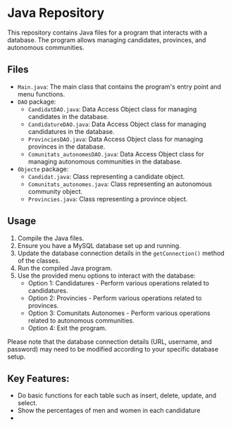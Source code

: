 Java Repository
===============

This repository contains Java files for a program that interacts with a database. The program allows managing candidates, provinces, and autonomous communities.

Files
-----

*   `Main.java`: The main class that contains the program's entry point and menu functions.
*   `DAO` package:
    *   `CandidatDAO.java`: Data Access Object class for managing candidates in the database.
    *   `CandidatureDAO.java`: Data Access Object class for managing candidatures in the database.
    *   `ProvinciesDAO.java`: Data Access Object class for managing provinces in the database.
    *   `Comunitats_autonomesDAO.java`: Data Access Object class for managing autonomous communities in the database.
*   `Objecte` package:
    *   `Candidat.java`: Class representing a candidate object.
    *   `Comunitats_autonomes.java`: Class representing an autonomous community object.
    *   `Provincies.java`: Class representing a province object.

Usage
-----

1.  Compile the Java files.
2.  Ensure you have a MySQL database set up and running.
3.  Update the database connection details in the `getConnection()` method of the classes.
4.  Run the compiled Java program.
5.  Use the provided menu options to interact with the database:
    *   Option 1: Candidatures - Perform various operations related to candidatures.
    *   Option 2: Provincies - Perform various operations related to provinces.
    *   Option 3: Comunitats Autonomes - Perform various operations related to autonomous communities.
    *   Option 4: Exit the program.

Please note that the database connection details (URL, username, and password) may need to be modified according to your specific database setup.


Key Features:
-------------

* Do basic functions for each table such as insert, delete, update, and select.
* Show the percentages of men and women in each candidature
* 
